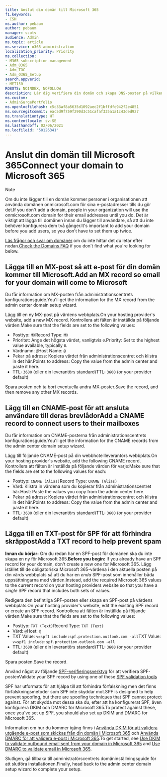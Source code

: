 ```yaml
---
title: Anslut din domän till Microsoft 365
f1.keywords:
- CSH
ms.author: pebaum
author: pebaum
manager: scotv
audience: Admin
ms.topic: article
ms.service: o365-administration
localization_priority: Priority
ms.collection:
- M365-subscription-management
- Adm_O365
- Adm_TOC
- Adm_O365_Setup
search.appverid:
- MET150
ROBOTS: NOINDEX, NOFOLLOW
description: Lär dig verifiera din domän och skapa DNS-poster på vilken DNS-värd som helst för Microsoft 365.
ms.custom:
- AdminSurgePortfolio
ms.openlocfilehash: c5c33af8a5635d1092aec2f1bffdfc942f2e4851
ms.sourcegitcommit: eac5d9f759f290d3c51cafaf335a1a1c43ded927
ms.translationtype: HT
ms.contentlocale: sv-SE
ms.lasthandoff: 02/06/2021
ms.locfileid: "50126341"
---
```

# <a name="connect-your-domain-to-microsoft-365"></a><span data-ttu-id="e6a71-103">Anslut din domän till Microsoft 365</span><span class="sxs-lookup"><span data-stu-id="e6a71-103">Connect your domain to Microsoft 365</span></span>

> [!NOTE]
> <span data-ttu-id="e6a71-104">Om du inte lägger till en domän kommer personer i organisationen att använda domänen onmicrosoft.com för sina e-postadresser tills du gör det.</span><span class="sxs-lookup"><span data-stu-id="e6a71-104">If you don't add a domain, people in your organization will use the onmicrosoft.com domain for their email addresses until you do.</span></span> <span data-ttu-id="e6a71-105">Det är viktigt att lägga till domänen innan du lägger till användare, så att du inte behöver konfigurera dem två gånger.</span><span class="sxs-lookup"><span data-stu-id="e6a71-105">It's important to add your domain before you add users, so you don't have to set them up twice.</span></span>

<span data-ttu-id="e6a71-106">[Läs frågor och svar om domäner](../setup/domains-faq.yml) om du inte hittar det du letar efter nedan.</span><span class="sxs-lookup"><span data-stu-id="e6a71-106">[Check the Domains FAQ](../setup/domains-faq.yml) if you don't find what you're looking for below.</span></span>

## <a name="add-an-mx-record-so-email-for-your-domain-will-come-to-microsoft"></a><span data-ttu-id="e6a71-107">Lägga till en MX-post så att e-post för din domän kommer till Microsoft.</span><span class="sxs-lookup"><span data-stu-id="e6a71-107">Add an MX record so email for your domain will come to Microsoft</span></span>

<span data-ttu-id="e6a71-108">Du får information om MX-posten från administrationscentrets konfigurationsguide.</span><span class="sxs-lookup"><span data-stu-id="e6a71-108">You'll get the information for the MX record from the admin center domain setup wizard.</span></span>

<span data-ttu-id="e6a71-109">Lägg till en ny MX-post på värdens webbplats.</span><span class="sxs-lookup"><span data-stu-id="e6a71-109">On your hosting provider's website, add a new MX record.</span></span>
<span data-ttu-id="e6a71-110">Kontrollera att fälten är inställda på följande värden:</span><span class="sxs-lookup"><span data-stu-id="e6a71-110">Make sure that the fields are set to the following values:</span></span>

- <span data-ttu-id="e6a71-111">Posttyp: `MX`</span><span class="sxs-lookup"><span data-stu-id="e6a71-111">Record Type: `MX`</span></span>
- <span data-ttu-id="e6a71-112">Prioritet: Ange det högsta värdet, vanligtvis `0`.</span><span class="sxs-lookup"><span data-stu-id="e6a71-112">Priority: Set to the highest value available, typically `0`.</span></span>
- <span data-ttu-id="e6a71-113">Värdnamn: `@`</span><span class="sxs-lookup"><span data-stu-id="e6a71-113">Host Name: `@`</span></span>
- <span data-ttu-id="e6a71-114">Pekar på adress: Kopiera värdet från administrationscentret och klistra in det här.</span><span class="sxs-lookup"><span data-stu-id="e6a71-114">Points to address: Copy the value from the admin center and paste it here.</span></span>
- <span data-ttu-id="e6a71-115">TTL: `3600‎` (eller din leverantörs standard)</span><span class="sxs-lookup"><span data-stu-id="e6a71-115">TTL: `3600‎` (or your provider default)</span></span>

<span data-ttu-id="e6a71-116">Spara posten och ta bort eventuella andra MX-poster.</span><span class="sxs-lookup"><span data-stu-id="e6a71-116">Save the record, and then remove any other MX records.</span></span>

## <a name="add-a-cname-record-to-connect-users-to-their-mailboxes"></a><span data-ttu-id="e6a71-117">Lägg till en CNAME-post för att ansluta användare till deras brevlådor</span><span class="sxs-lookup"><span data-stu-id="e6a71-117">Add a CNAME record to connect users to their mailboxes</span></span>
<span data-ttu-id="e6a71-118">Du får information om CNAME-posterna från administrationscentrets konfigurationsguide.</span><span class="sxs-lookup"><span data-stu-id="e6a71-118">You'll get the information for the CNAME records from the admin center domain setup wizard.</span></span>

<span data-ttu-id="e6a71-119">Lägg till följande CNAME-post på din webbhotellleverantörs webbplats.</span><span class="sxs-lookup"><span data-stu-id="e6a71-119">On your hosting provider's website, add the following CNAME record.</span></span> <span data-ttu-id="e6a71-120">Kontrollera att fälten är inställda på följande värden för varje:</span><span class="sxs-lookup"><span data-stu-id="e6a71-120">Make sure that the fields are set to the following values for each:</span></span>

- <span data-ttu-id="e6a71-121">Posttyp: `CNAME (Alias)`</span><span class="sxs-lookup"><span data-stu-id="e6a71-121">Record Type: `CNAME (Alias)`</span></span>
- <span data-ttu-id="e6a71-122">Värd: Klistra in värdena som du kopierar från administrationscentret här.</span><span class="sxs-lookup"><span data-stu-id="e6a71-122">Host: Paste the values you copy from the admin center here.</span></span>
- <span data-ttu-id="e6a71-123">Pekar på adress: Kopiera värdet från administrationscentret och klistra in det här.</span><span class="sxs-lookup"><span data-stu-id="e6a71-123">Points to address: Copy the value from the admin center and paste it here.</span></span>
- <span data-ttu-id="e6a71-124">TTL: `3600‎` (eller din leverantörs standard)</span><span class="sxs-lookup"><span data-stu-id="e6a71-124">TTL: `3600‎` (or your provider default)</span></span>

## <a name="add-a-txt-record-to-help-prevent-spam"></a><span data-ttu-id="e6a71-125">Lägga till en TXT-post för SPF för att förhindra skräppost</span><span class="sxs-lookup"><span data-stu-id="e6a71-125">Add a TXT record to help prevent spam</span></span>
<span data-ttu-id="e6a71-126">**Innan du börjar:** Om du redan har en SPF-post för domänen ska du inte skapa en ny för Microsoft 365.</span><span class="sxs-lookup"><span data-stu-id="e6a71-126">**Before you begin:** If you already have an SPF record for your domain, don't create a new one for Microsoft 365.</span></span> <span data-ttu-id="e6a71-127">Lägg istället till de obligatoriska Microsoft 365-värdena i den aktuella posten på din värds webbplats så att du har en *enda* SPF-post som innehåller båda uppsättningarna med värden.</span><span class="sxs-lookup"><span data-stu-id="e6a71-127">Instead, add the required Microsoft 365 values to the current record on your hosting providers website so that you have a *single* SPF record that includes both sets of values.</span></span>

<span data-ttu-id="e6a71-128">Redigera den befintliga SPF-posten eller skapa en SPF-post på värdens webbplats.</span><span class="sxs-lookup"><span data-stu-id="e6a71-128">On your hosting provider's website, edit the existing SPF record or create an SPF record.</span></span>
<span data-ttu-id="e6a71-129">Kontrollera att fälten är inställda på följande värden:</span><span class="sxs-lookup"><span data-stu-id="e6a71-129">Make sure that the fields are set to the following values:</span></span>

- <span data-ttu-id="e6a71-130">Posttyp: `TXT (Text)`</span><span class="sxs-lookup"><span data-stu-id="e6a71-130">Record Type: `TXT (Text)`</span></span>
- <span data-ttu-id="e6a71-131">Värd: `@`</span><span class="sxs-lookup"><span data-stu-id="e6a71-131">Host: `@`</span></span>
- <span data-ttu-id="e6a71-132">TXT Value: `v=spf1 include:spf.protection.outlook.com -all`</span><span class="sxs-lookup"><span data-stu-id="e6a71-132">TXT Value: `v=spf1 include:spf.protection.outlook.com -all`</span></span>
- <span data-ttu-id="e6a71-133">TTL: `3600‎` (eller din leverantörs standard)</span><span class="sxs-lookup"><span data-stu-id="e6a71-133">TTL: `3600‎` (or your provider default)</span></span>

<span data-ttu-id="e6a71-134">Spara posten.</span><span class="sxs-lookup"><span data-stu-id="e6a71-134">Save the record.</span></span>

<span data-ttu-id="e6a71-135">Använd något av följande [SPF-verifieringsverktyg](https://docs.microsoft.com/office365/admin/setup/domains-faq#how-can-i-validate-spf-records-for-my-domain) för att verifiera SPF-posten</span><span class="sxs-lookup"><span data-stu-id="e6a71-135">Validate your SPF record by using one of these [SPF validation tools](https://docs.microsoft.com/office365/admin/setup/domains-faq#how-can-i-validate-spf-records-for-my-domain)</span></span>

<span data-ttu-id="e6a71-136">SPF har utformats för att hjälpa till att förhindra förfalskning men det finns förfalskningsmetoder som SPF inte skyddar mot.</span><span class="sxs-lookup"><span data-stu-id="e6a71-136">SPF is designed to help prevent spoofing, but there are spoofing techniques that SPF cannot protect against.</span></span> <span data-ttu-id="e6a71-137">För att skydda mot dessa ska du, efter att ha konfigurerat SPF, även konfigurera DKIM och DMARC för Microsoft 365.</span><span class="sxs-lookup"><span data-stu-id="e6a71-137">To protect against these, once you've set up SPF, you should also set up DKIM and DMARC for Microsoft 365.</span></span>

<span data-ttu-id="e6a71-138">Information om hur du kommer igång finns i [Använda DKIM för att validera utgående e-post som skickas från din domän i Microsoft 365](https://technet.microsoft.com/library/mt695945%28v=exchg.150%29.aspx) och [Använda DMARC för att validera e-post i Microsoft 365](https://technet.microsoft.com/library/mt734386%28v=exchg.150%29.aspx).</span><span class="sxs-lookup"><span data-stu-id="e6a71-138">To get started, see [Use DKIM to validate outbound email sent from your domain in Microsoft 365](https://technet.microsoft.com/library/mt695945%28v=exchg.150%29.aspx) and [Use DMARC to validate email in Microsoft 365](https://technet.microsoft.com/library/mt734386%28v=exchg.150%29.aspx).</span></span>

<span data-ttu-id="e6a71-139">Slutligen, gå tillbaka till administratörscentrets domäninställningsguide för att slutföra installationen.</span><span class="sxs-lookup"><span data-stu-id="e6a71-139">Finally, head back to the admin center domain setup wizard to complete your setup.</span></span>
